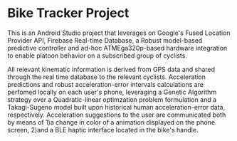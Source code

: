 # Bike Tracker Project

This is an Android Studio project that leverages on Google's Fused Location Provider API, Firebase Real-time Database, a Robust model-based predictive controller and ad-hoc ATMEga320p-based hardware integration to enable platoon behavior on a subscribed group of cyclists.<br/>

All relevant kinematic information is derived from GPS data and shared through the real time database to the relevant cyclists.
Acceleration predictions and robust acceleration-error intervals calculations are perfomed locally on each user's phone, leveraging a Genetic Algorithm strategy over a Quadratic-linear optimzation problem formulation and a Takagi-Sugeno model built upon historical human acceleration-error data, respectively.
Acceleration suggestions to the user are communicated both by means of 1)a change in color of a animation displayed on the phone screen, 2)and a BLE haptic interface located in the bike's handle.
